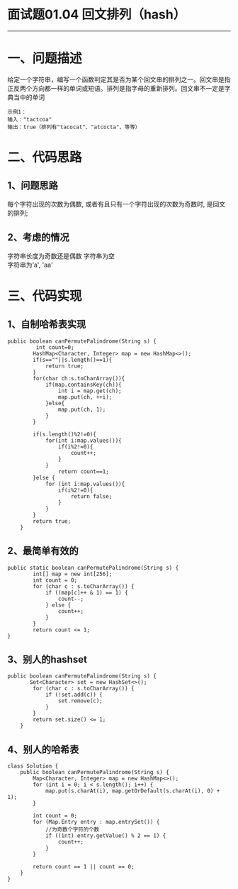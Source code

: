# 面试题01.04 回文排列（hash）
--------------------------------------------------------------------------------
# 一、问题描述
给定一个字符串，编写一个函数判定其是否为某个回文串的排列之一。回文串是指正反两个方向都一样的单词或短语。排列是指字母的重新排列。回文串不一定是字典当中的单词

```
示例1：
输入："tactcoa"
输出：true（排列有"tacocat"、"atcocta"，等等）
```

# 二、代码思路

## 1、问题思路
每个字符出现的次数为偶数, 或者有且只有一个字符出现的次数为奇数时, 是回文的排列;

## 2、考虑的情况
字符串长度为奇数还是偶数
		字符串为空   
		字符串为‘a', 'aa'

# 三、代码实现

## 1、自制哈希表实现

```
public boolean canPermutePalindrome(String s) {
         int count=0;
        HashMap<Character, Integer> map = new HashMap<>();
        if(s==""||s.length()==1){
            return true;
        }
        for(char ch:s.toCharArray()){
            if(map.containsKey(ch)){
                int i = map.get(ch);
                map.put(ch, ++i);
            }else{
                map.put(ch, 1);
            }
        }
        
        if(s.length()%2!=0){
            for(int i:map.values()){
                if(i%2!=0){
                    count++;
                }
            }      
                return count==1;
        }else {
            for (int i:map.values()){
                if(i%2!=0){
                    return false;
                }
            }
        }             
        return true;    
    }
```



## 2、最简单有效的

```
public static boolean canPermutePalindrome(String s) {
        int[] map = new int[256];
        int count = 0;
        for (char c : s.toCharArray()) {
            if ((map[c]++ & 1) == 1) {
                count--;
            } else {
                count++;
            }
        }
        return count <= 1;
}
```


## 3、别人的hashset

```
public boolean canPermutePalindrome(String s) {
       Set<Character> set = new HashSet<>();
        for (char c : s.toCharArray()) {
            if (!set.add(c)) {
                set.remove(c);
            }
        }
        return set.size() <= 1;
    }
```

## 4、别人的哈希表

```
class Solution {
    public boolean canPermutePalindrome(String s) {
        Map<Character, Integer> map = new HashMap<>();
        for (int i = 0; i < s.length(); i++) {
            map.put(s.charAt(i), map.getOrDefault(s.charAt(i), 0) + 1);
        }

        int count = 0;
        for (Map.Entry entry : map.entrySet()) {
            //为奇数个字符的个数
            if ((int) entry.getValue() % 2 == 1) {
                count++;
            }
        }
       
        return count == 1 || count == 0;
    }
}
```



